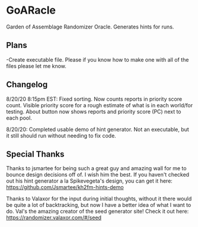 # GoARacle
Garden of Assemblage Randomizer Oracle.  Generates hints for runs.

## Plans

-Create executable file.  Please if you know how to make one with all of the files please let me know.


## Changelog

8/20/20 8:15pm EST: Fixed sorting.  Now counts reports in priority score count.  Visible priority score for a rough estimate of what is in each world/for testing.  About button now shows reports and priority score (PC) next to each pool.  

8/20/20: Completed usable demo of hint generator.  Not an executable, but it still should run without needing to fix code.  

## Special Thanks

Thanks to jsmartee for being such a great guy and amazing wall for me to bounce design decisions off of. I wish him the best.
If you haven't checked out his hint generator a la Spikevegeta's design, you can get it here: https://github.com/Jsmartee/kh2fm-hints-demo

Thanks to Valaxor for the input during initial thoughts, without it there would be quite a lot of backtracking, but now I have a better idea of what I want to do.
Val's the amazing creator of the seed generator site!  Check it out here: https://randomizer.valaxor.com/#/seed


